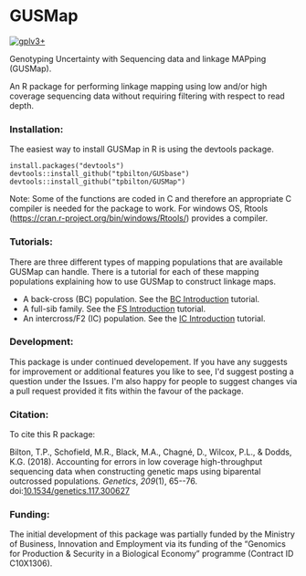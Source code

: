 # GUSMap

[![gplv3+](https://img.shields.io/badge/license-GPLv3-blue.svg)](https://www.gnu.org/licenses/gpl.html)

Genotyping Uncertainty with Sequencing data and linkage MAPping (GUSMap).

An R package for performing linkage mapping using low and/or high coverage sequencing data without requiring filtering with respect to read depth.

### Installation:

The easiest way to install GUSMap in R is using the devtools package.

```
install.packages("devtools")
devtools::install_github("tpbilton/GUSbase")
devtools::install_github("tpbilton/GUSMap")
```

Note: Some of the functions are coded in C and therefore an appropriate C compiler is needed for the package to work. For windows OS, Rtools (https://cran.r-project.org/bin/windows/Rtools/) provides a compiler. 

### Tutorials:

There are three different types of mapping populations that are available GUSMap can handle. There is a tutorial for each of these mapping populations explaining how to use GUSMap to construct linkage maps.

* A back-cross (BC) population. See the [BC Introduction](http://htmlpreview.github.io/?https://github.com/tpbilton/GUSMap/blob/master/inst/doc/Introduction_BC.html) tutorial.
* A full-sib family. See the [FS Introduction](http://htmlpreview.github.io/?https://github.com/tpbilton/GUSMap/blob/master/inst/doc/Introduction_FS.html) tutorial.
* An intercross/F2 (IC) population. See the [IC Introduction](http://htmlpreview.github.io/?https://github.com/tpbilton/GUSMap/blob/master/inst/doc/Introduction_IC.html) tutorial.

### Development:

This package is under continued developement. If you have any suggests for improvement or additional features you like to see, I'd suggest posting a question under the Issues. I'm also happy for people to suggest changes via a pull request provided it fits within the favour of the package.

### Citation:

To cite this R package:

Bilton, T.P., Schofield, M.R., Black, M.A., Chagn&#233;, D., Wilcox, P.L., & Dodds, K.G. (2018). Accounting for errors in low coverage high-throughput sequencing data when constructing genetic maps using biparental outcrossed populations. *Genetics*, *209*(1), 65--76. doi:[10.1534/genetics.117.300627](http://www.genetics.org/content/209/1/65) 

### Funding:
The initial development of this package was partially funded by the Ministry of Business, Innovation and Employment via its funding of the “Genomics for Production & Security in a Biological Economy” programme (Contract ID C10X1306).
